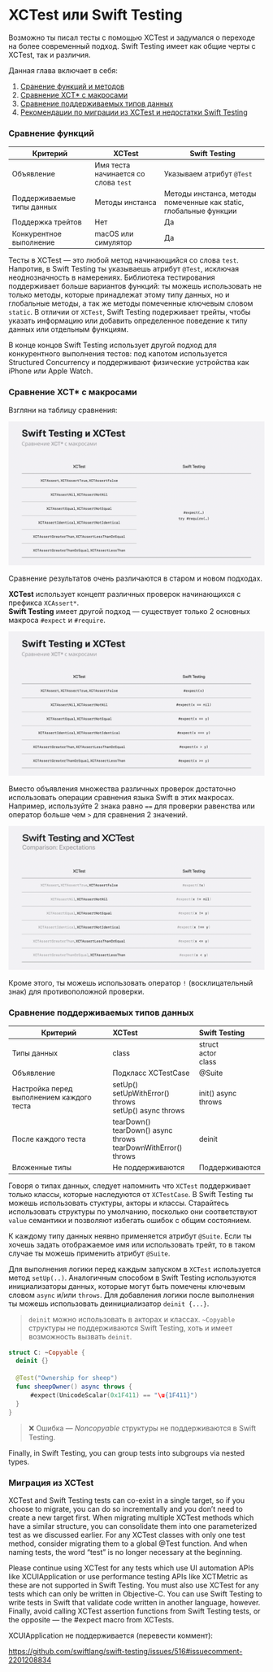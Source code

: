 # XCTest или Swift Testing

Возможно ты писал тесты с помощью XCTest и задумался о переходе на более современный подход. Swift Testing имеет как общие черты с XCTest, так и различия.

Данная глава включает в себя:

1. [Сранение функций и методов](#Сравнение-функций)
2. [Сравнение XCT* с макросами](#Сравнение-xct-с-макросами)
3. [Сравнение поддерживаемых типов данных](#Сравнение-поддерживаемых-типов-данных)
4. [Рекомендации по миграции из XCTest и недостатки Swift Testing](#Миграция-из-xctest)


### Сравнение функций

| Критерий | XCTest | Swift Testing |
| --- | --- | --- |
| Объявление | Имя теста начинается со слова `test`| Указываем атрибут `@Test` |
| Поддерживаемые типы данных | Методы инстанса | Методы инстанса, методы помеченные как static, глобальные функции |
| Поддержка трейтов | Нет | Да |
| Конкурентное выполнение | macOS или симулятор | Да |


Тесты в XCTest — это любой метод начинающийся со слова `test`. Напротив, в Swift Testing ты указываешь атрибут `@Test`,
исключая неоднозначность в намерениях. Библиотека тестирования поддерживает больше вариантов функций: ты можешь использовать
не только методы, которые принадлежат этому типу данных, но и глобальные методы, а так же методы помеченные ключевым словом `static`.
В отличии от `XCTest`, Swift Testing подерживает трейты, чтобы указать информацию или добавить определенное поведение к типу данных или отдельным функциям.

В конце концов Swift Testing использует другой подход для конкурентного выполнения тестов:
под капотом используется Structured Concurrency и поддерживают физические устройства как iPhone или Apple Watch.

### Сравнение XCT* с макросами

Взгляни на таблицу сравнения:

![Картинка сравнения](assets/Swift%20Testing%20Screenshots/compare_xct_and_macros.png)

Сравнение результатов очень различаются в старом и новом подходах.

**XCTest** использует концепт различных проверок начинающихся с префикса `XCAssert*`.<br>
**Swift Testing** имеет другой подход — существует только 2 основных макроса `#expect` и `#require`.

![Картинка сравнения 2](assets/Swift%20Testing%20Screenshots/compare_xct_2.png)

Вместо объявления множества различных проверок достаточно использовать операции сравнения языка Swift в этих макросах. Например, используйте 2 знака равно `==`
для проверки равенства или оператор больше чем `>` для сравнения 2 значений.

![Картинка сравнения 3](assets/Swift%20Testing%20Screenshots/compare_xct_3.png)

Кроме этого, ты можешь использовать оператор `!` (восклицательный знак) для противоположной проверки.

### Сравнение поддерживаемых типов данных

| Критерий | XCTest | Swift Testing |
| ----- | :-------- | :--------------------- |
| Типы данных | class | struct<br>actor<br>class |
| Объявление | Подкласс XCTestCase | @Suite |
| Настройка перед выполнением каждого теста | setUp()<br>setUpWithError() throws<br>setUp() async throws| init() async throws |
| После каждого теста | tearDown()<br>tearDown() async throws<br>tearDownWithError() throws | deinit |
| Вложенные типы | Не поддерживаются | Поддерживаются |


Говоря о типах данных, следует напомнить что `XCTest` поддерживает только классы,
которые наследуются от `XCTestCase`. В Swift Testing ты можешь использовать стуктуры, акторы и классы.
Старайтесь использовать структуры по умолчанию, посколько они соответствуют `value` семантики и позволяют
избегать ошибок с общим состоянием.

К каждому типу данных неявно применяется атрибут `@Suite`. Если ты хочешь задать
отображаемое имя или использовать трейт, то в таком случае ты можешь применить атрибут `@Suite`.

Для выполнения логики перед каждым запуском в `XCTest` используется метод `setUp(..)`.
Аналогичным способом в Swift Testing используются инициализаторы данных, которые могут
быть помечены ключевым словом `async` и/или `throws`. Для добавления логики после
выполнения ты можешь использовать деинициализатор `deinit {...}`.

> `deinit` можно использовать в акторах и классах. `~Copyable` структуры не поддерживаются Swift Testing,
хоть и имеет возможность вызвать `deinit`.

```swift
struct C: ~Copyable {
  deinit {}

  @Test("Ownership for sheep")
  func sheepOwner() async throws {
	  #expect(UnicodeScalar(0x1F411) == "\u{1F411}")
  }
}
```

> ❌ Ошибка — _Noncopyable_ структуры не поддерживаются в Swift Testing.


Finally, in Swift Testing, you can group tests into subgroups via nested types.

### Миграция из XCTest

XCTest and Swift Testing tests can co-exist in a single target, so if you choose to migrate, you can do so incrementally and you don’t need to create a new target first. When migrating multiple XCTest methods which have a similar structure, you can consolidate them into one parameterized test as we discussed earlier. For any XCTest classes with only one test method, consider migrating them to a global @Test function. And when naming tests, the word “test” is no longer necessary at the beginning.

Please continue using XCTest for any tests which use UI automation APIs like XCUIApplication or use performance testing APIs like XCTMetric as these are not supported in Swift Testing. You must also use XCTest for any tests which can only be written in Objective-C. You can use Swift Testing to write tests in Swift that validate code written in another language, however. Finally, avoid calling XCTest assertion functions from Swift Testing tests, or the opposite — the #expect macro from XCTests.

XCUIApplication не поддерживается (перевести коммент):

https://github.com/swiftlang/swift-testing/issues/516#issuecomment-2201208834
